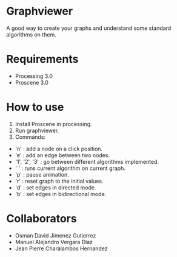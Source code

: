 # Graphviewer
A good way to create your graphs and understand some standard algorithms on them.

# Requirements
- Processing 3.0
- Proscene 3.0

# How to use
1. Install Proscene in processing.
2. Run graphviewer.
3. Commands:
* 'n' : add a node on a click position.
* 'e' : add an edge between two nodes.
* '1', '2', '3' : go between different algorithms implemented.
* ' ' : runs current algorithm on current graph.
* 'p' : pause animation.
* 'r' : reset graph to the initial values.
* 'd' : set edges in directed mode.
* 'b' : set edges in bidirectional mode. 

# Collaborators
* Osman David Jimenez Gutierrez
* Manuel Alejandro Vergara Diaz
* Jean Pierre Charalambos Hernandez